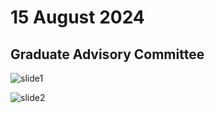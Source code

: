 # 15 August 2024
## Graduate Advisory Committee 

![slide1](./assets/2408/slide1.png) 

![slide2](./assets/2408/slide2.png) 
